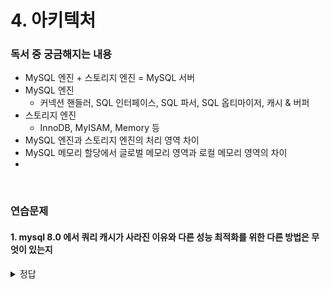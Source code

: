 # 4. 아키텍처

### 독서 중 궁금해지는 내용
- MySQL 엔진 + 스토리지 엔진 = MySQL 서버
- MySQL 엔진
    - 커넥션 핸들러, SQL 인터페이스, SQL 파서, SQL 옵티마이저, 캐시 & 버퍼
- 스토리지 엔진
    - InnoDB, MyISAM, Memory 등
- MySQL 엔진과 스토리지 엔진의 처리 영역 차이
- MySQL 메모리 할당에서 글로벌 메모리 영역과 로컬 메모리 영역의 차이
- 

<br>

###  연습문제
#### 1. mysql 8.0 에서 쿼리 캐시가 사라진 이유와 다른 성능 최적화를 위한 다른 방법은 무엇이 있는지

<details>
<summary>정답</summary>

- 쿼리 캐시는 SQL 실행 결과를 메모리에 캐시하고 동일 쿼리가 실행되면 결과를 즉시 반환하는 방식이지만 쿼리 캐시의 데이터가 변경되면 변경 관련 테이블을 모조리 삭제해야 했고 이는 심각한 동시 성능 처리 저하가 유발되어 삭제되었음
- 이에 대신 기존 버퍼풀과 인덱스 등을 통하여 주로 성능 개선을 진행함
    - 버퍼풀 관리 : 적절한 버퍼풀 크기를 설정하여 디스크 I/O를 최소화하여 메모리에서 데이터를 효율적으로 관리
    - 인덱스 최적화 : 인덱스를 생성하여 쿼리의 검색 속도를 향상
    - 쿼리 튜닝 : 8.0에서는 개선된 옵티마이저를 사용하여 최적화된 실행 계획을 생성하고 옵티마이저 힌트를 사용하여 실행 계획을 명시적으로 조절 가능
    - 데이터 딕셔너리 캐시 : 8.0에서는 데이터 딕셔너리를 계층 구조로 재구성하여 메타데이터를 관리하고 데이터 딕셔너리 캐시를 도입하여 캐시 미스의 빈도를 줄일 수 있음

</details>

<br>

<!-- #### 2. 

<details>
<summary>정답</summary>

- 

</details>

<br> -->
